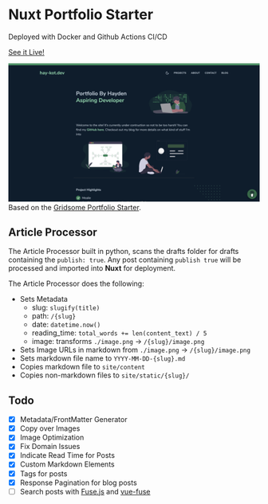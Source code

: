 # Nuxt Portfolio Starter

Deployed with Docker and Github Actions CI/CD

[See it Live!](https://hay-kot.dev)

![](./website.png)
Based on the [Gridsome Portfolio Starter](https://github.com/drehimself/gridsome-portfolio-starter).
## Article Processor

The Article Processor built in python, scans the drafts folder for drafts containing the `publish: true`. Any post containing `publish true` will be processed and imported into **Nuxt** for deployment. 

The Article Processor does the following: 

- Sets Metadata
  - slug: `slugify(title)`
  - path: `/{slug}`
  - date: `datetime.now()`
  - reading_time: `total_words += len(content_text) / 5`
  - image: transforms `./image.png` -> `/{slug}/image.png`
- Sets Image URLs in markdown from `./image.png` -> `/{slug}/image.png`
- Sets markdown file name to `YYYY-MM-DD-{slug}.md`
- Copies markdown file to `site/content`
- Copies non-markdown files to `site/static/{slug}/`

## Todo 

- [x] Metadata/FrontMatter Generator
- [x] Copy over Images
- [x] Image Optimization
- [x] Fix Domain Issues
- [x] Indicate Read Time for Posts
- [x] Custom Markdown Elements
- [x] Tags for posts
- [x] Response Pagination for blog posts
- [ ] Search posts with [Fuse.js](https://fusejs.io) and [vue-fuse](https://github.com/shayneo/vue-fuse)
